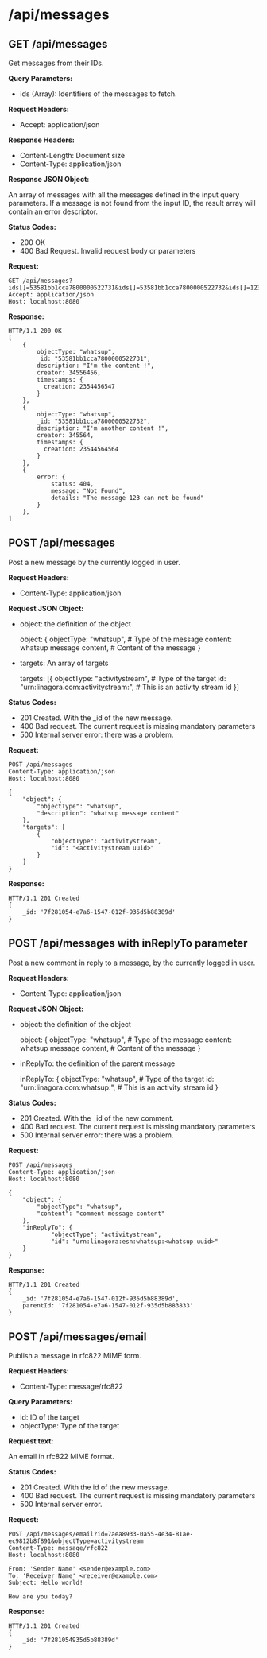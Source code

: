 # /api/messages

## GET /api/messages

Get messages from their IDs.

**Query Parameters:**

- ids (Array): Identifiers of the messages to fetch.

**Request Headers:**

- Accept: application/json

**Response Headers:**

- Content-Length: Document size
- Content-Type: application/json

**Response JSON Object:**

An array of messages with all the messages defined in the input query parameters.
If a message is not found from the input ID, the result array will contain an error descriptor.

**Status Codes:**

- 200 OK
- 400 Bad Request. Invalid request body or parameters

**Request:**

    GET /api/messages?ids[]=53581bb1cca7800000522731&ids[]=53581bb1cca7800000522732&ids[]=123
    Accept: application/json
    Host: localhost:8080

**Response:**

    HTTP/1.1 200 OK
    [
        {
            objectType: "whatsup",
            _id: "53581bb1cca7800000522731",
            description: "I'm the content !",
            creator: 34556456,
            timestamps: {
              creation: 2354456547
            }
        },
        {
            objectType: "whatsup",
            _id: "53581bb1cca7800000522732",
            description: "I'm another content !",
            creator: 345564,
            timestamps: {
              creation: 23544564564
            }
        },
        {
            error: {
                status: 404,
                message: "Not Found",
                details: "The message 123 can not be found"
            }
        },
    ]

## POST /api/messages

Post a new message by the currently logged in user.

**Request Headers:**

- Content-Type: application/json

**Request JSON Object:**

- object: the definition of the object

  object: {
    objectType: "whatsup",             # Type of the message
    content: whatsup message content,  # Content of the message
  }

- targets: An array of targets

  targets: [{
    objectType: "activitystream",                                 # Type of the target
    id: "urn:linagora.com:activitystream:<activitystream uuid>",  # This is an activity stream id
  }]

**Status Codes:**

- 201 Created. With the _id of the new message.
- 400 Bad request. The current request is missing mandatory parameters
- 500 Internal server error: there was a problem.

**Request:**

    POST /api/messages
    Content-Type: application/json
    Host: localhost:8080

    {
        "object": {
            "objectType": "whatsup",
            "description": "whatsup message content"
        },
        "targets": [
            {
                "objectType": "activitystream",
                "id": "<activitystream uuid>"
            }
        ]
    }

**Response:**

    HTTP/1.1 201 Created
    {
        _id: '7f281054-e7a6-1547-012f-935d5b88389d'
    }

## POST /api/messages with inReplyTo parameter

Post a new comment in reply to a message, by the currently logged in user.

**Request Headers:**

- Content-Type: application/json

**Request JSON Object:**

- object: the definition of the object

  object: {
    objectType: "whatsup",             # Type of the message
    content: whatsup message content,  # Content of the message
  }

- inReplyTo: the definition of the parent message

  inReplyTo: {
    objectType: "whatsup",                                 # Type of the target
    id: "urn:linagora.com:whatsup:<whatsup uuid>",  # This is an activity stream id
  }

**Status Codes:**

- 201 Created. With the _id of the new comment.
- 400 Bad request. The current request is missing mandatory parameters
- 500 Internal server error: there was a problem.

**Request:**

    POST /api/messages
    Content-Type: application/json
    Host: localhost:8080

    {
        "object": {
            "objectType": "whatsup",
            "content": "comment message content"
        },
        "inReplyTo": {
                "objectType": "activitystream",
                "id": "urn:linagora:esn:whatsup:<whatsup uuid>"
        }
    }

**Response:**

    HTTP/1.1 201 Created
    {
        _id: '7f281054-e7a6-1547-012f-935d5b88389d',
        parentId: '7f281054-e7a6-1547-012f-935d5b883833'
    }
    
## POST /api/messages/email

Publish a message in rfc822 MIME form.

**Request Headers:**

- Content-Type: message/rfc822

**Query Parameters:**

- id: ID of the target
- objectType: Type of the target

**Request text:**

An email in rfc822 MIME format.

**Status Codes:**

- 201 Created. With the id of the new message.
- 400 Bad request. The current request is missing mandatory parameters
- 500 Internal server error.

**Request:**

    POST /api/messages/email?id=7aea8933-0a55-4e34-81ae-ec9812b8f891&objectType=activitystream
    Content-Type: message/rfc822
    Host: localhost:8080

    From: 'Sender Name' <sender@example.com>
    To: 'Receiver Name' <receiver@example.com>
    Subject: Hello world!
    
    How are you today?

**Response:**

    HTTP/1.1 201 Created
    {
        _id: '7f281054935d5b88389d'
    }
